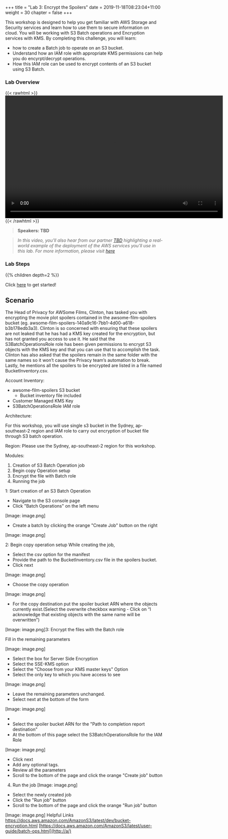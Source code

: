 +++
title = "Lab 3: Encrypt the Spoilers"
date = 2019-11-18T08:23:04+11:00
weight = 30
chapter = false
+++

This workshop is designed to help you get familiar with AWS Storage and Security services  and learn how to use them to secure information on cloud. You will be working with S3 Batch operations and Encryption services with KMS. By completing this challenge, you will learn:
* how to create a Batch job to operate on an S3 bucket. 
* Understand how an IAM role with appropriate KMS permissions can help you do encyrpt/decrypt operations.
* How this IAM role can be used to encrypt contents of an S3 bucket using S3 Batch. 

### Lab Overview

{{< rawhtml >}}
<video width="696" height="392" controls>
  <source src="https://d1tqhetmq9f85b.cloudfront.net/downloads/apacsecweek-lab1.mp4" type="video/mp4">
  Your browser doesn't support video.
</video>
{{< /rawhtml >}}

>  **Speakers: TBD** 

>  *In this video, you’ll also hear from our partner [TBD](https://aws.amazon.com)  highlighting a real-world example of the deployment of the AWS services you’ll use in this lab. For more information, please visit [here](https://aws.amazon.com)*

### Lab Steps
{{% children depth=2 %}}

Click [here](../module3/setup) to get started!




## Scenario

The Head of Privacy for AWSome Films, Clinton, has tasked you with encrypting the movie plot spoilers contained in the awsome-film-spoilers bucket (eg. awsome-film-spoilers-140a9c16-7bb1-4d00-a618-b3b178edb3a3). Clinton is so concerned with ensuring that these spoilers are not leaked that he has had a KMS key created for the encryption, but has not granted you access to use it. He said that the S3BatchOperationsRole role has been given permissions to encrypt S3 objects with the KMS key and that you can use that to accomplish the task. Clinton has also asked that the spoilers remain in the same folder with the same names so it won’t cause the Privacy team’s automation to break. Lastly, he mentions all the spoilers to be encrypted are listed in a file named BucketInventory.csv.

Account Inventory:

* awsome-film-spoilers S3 bucket
    * Bucket inventory file included
* Customer Managed KMS Key
* S3BatchOperationsRole IAM role


Architecture:


For this workshop, you will use single s3 bucket in the Sydney, ap-southeast-2 region and IAM role to carry out encryption of bucket file through S3 batch operation.


Region:
Please use the Sydney, ap-southeast-2 region for this workshop.

Modules:


1. Creation of S3 Batch Operation job
2. Begin copy Operation setup
3. Encrypt the file with Batch role
4. Running the job



1: Start creation of an S3 Batch Operation


* Navigate to the S3 console page
* Click "Batch Operations" on the left menu

[Image: image.png]

* Create a batch by clicking the orange "Create Job" button on the right

[Image: image.png]

2: Begin copy operation setup
While creating the job,


* Select the csv option for the manifest
* Provide the path to the BucketInventory.csv file in the spoilers bucket.
* Click next

[Image: image.png]

* Choose the copy operation

[Image: image.png]

* For the copy destination put the spoiler bucket ARN where the objects currently exist.(Select the overwrite checkbox warning - Click on “I acknowledge that existing objects with the same name will be overwritten”)

[Image: image.png]3: Encrypt the files with the Batch role

Fill in the remaining parameters

[Image: image.png]
* Select the box for Server Side Encryption
* Select the SSE-KMS option
* Select the "Choose from your KMS master keys" Option
* Select the only key to which you have access to see

[Image: image.png]
* Leave the remaining parameters unchanged.
* Select next at the bottom of the form


[Image: image.png]

* 
* Select the spoiler bucket ARN for the "Path to completion report destination"
* At the bottom of this page select the S3BatchOperationsRole for the IAM Role

[Image: image.png]
* Click next
* Add any optional tags.
* Review all the parameters
* Scroll to the bottom of the page and click the orange "Create job" button


4. Run the job
[Image: image.png]

* Select the newly created job
* Click the "Run job" button
* Scroll to the bottom of the page and click the orange "Run job" button

[Image: image.png]
Helpful Links
https://docs.aws.amazon.com/AmazonS3/latest/dev/bucket-encryption.html
[https://docs.aws.amazon.com/AmazonS3/latest/user-guide/batch-ops.html](http://a/)
